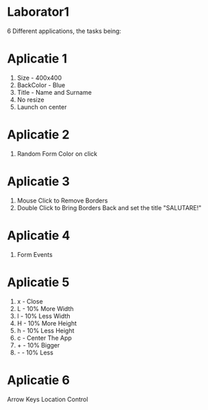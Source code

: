 # Laborator1
6 Different applications, the tasks being:
# Aplicatie 1
1) Size - 400x400
2) BackColor - Blue
3) Title - Name and Surname
4) No resize
5) Launch on center
# Aplicatie 2
1) Random Form Color on click
# Aplicatie 3
1) Mouse Click to Remove Borders
2) Double Click to Bring Borders Back and set the title "SALUTARE!"
# Aplicatie 4
1) Form Events
# Aplicatie 5
1) x - Close
2) L - 10%  More Width
3) l - 10% Less Width
4) H - 10% More Height
5) h - 10% Less Height
6) c - Center The App
7) \+ \- 10% Bigger
8) \- \- 10% Less
# Aplicatie 6
Arrow Keys Location Control
